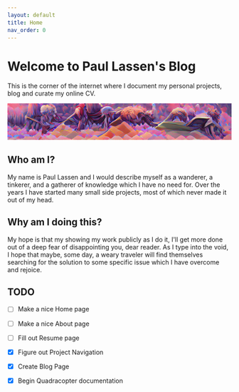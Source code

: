 ```yaml
---
layout: default
title: Home
nav_order: 0
---
```

# **Welcome to Paul Lassen's Blog**
This is the corner of the internet where I document my personal projects, blog and curate my online CV.  

![blabla](/assets/wanderer.png)
## Who am I?
My name is Paul Lassen and I would describe myself as a wanderer, a tinkerer, and a gatherer of knowledge which I have no need for. Over the years I have started many small side projects, most of which never made it out of my head.

## Why am I doing this?
My hope is that my showing my work publicly as I do it, I'll get more done out of a deep fear of disappointing you, dear reader. As I type into the void, I hope that maybe, some day, a weary traveler will find themselves searching for the solution to some specific issue which I have overcome and rejoice.

## TODO
- [ ] Make a nice Home page
- [ ] Make a nice About page
- [ ] Fill out Resume page
- [x] Figure out Project Navigation
- [x] Create Blog Page
- [x] Begin Quadracopter documentation


